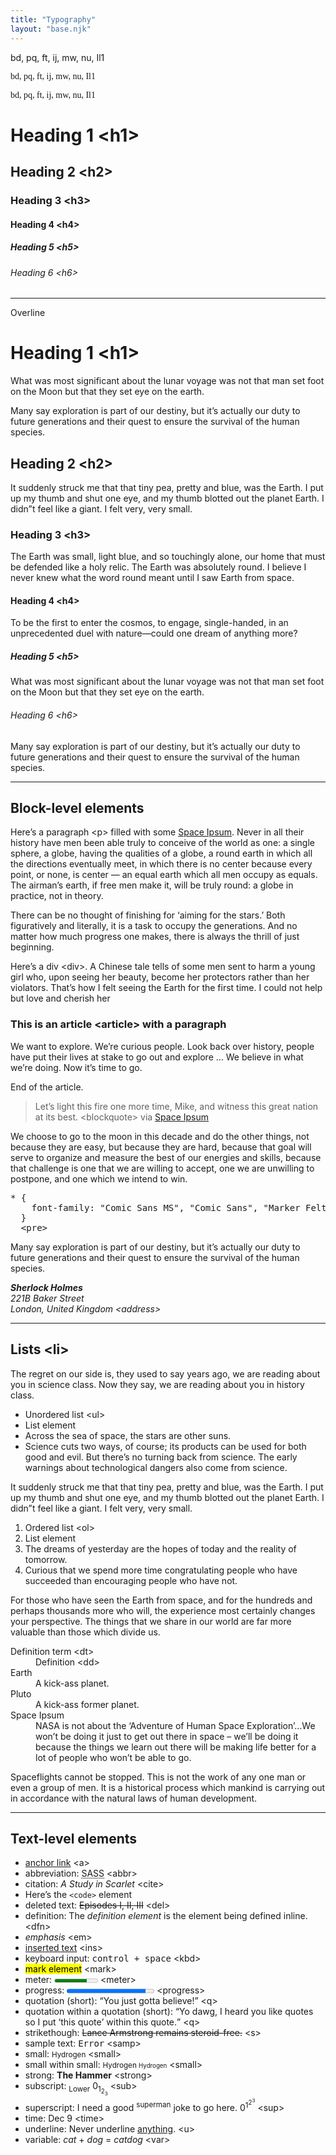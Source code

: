 ```yaml
---
title: "Typography"
layout: "base.njk"
---
```

<div class="container">
<p>bd, pq, ft, ij, mw, nu, Il1</p>
<p style="font-family: 'IBM Plex Sans'">bd, pq, ft, ij, mw, nu, Il1</p>
<p style="font-family: 'IBM Plex Serif'">bd, pq, ft, ij, mw, nu, Il1</p>
  <h1>Heading 1 &lt;h1&gt;</h1>
  <h2>Heading 2 &lt;h2&gt;</h2>
  <h3>Heading 3 &lt;h3&gt;</h3>
  <h4>Heading 4 &lt;h4&gt;</h4>
  <h5>Heading 5 &lt;h5&gt;</h5>
  <h6>Heading 6 &lt;h6&gt;</h6>
  <hr>
  <p class="overline">Overline</p>
  <h1>Heading 1 &lt;h1&gt;</h1>
  <p class="subtitle">What was most significant about the lunar voyage was not that man set foot on the Moon but that they set eye on the earth.</p>
  <p>Many say exploration is part of our destiny, but it’s actually our duty to future generations and their quest to ensure the survival of the human species.</p>
  <h2>Heading 2 &lt;h2&gt;</h2>
  <p>It suddenly struck me that that tiny pea, pretty and blue, was the Earth. I put up my thumb and shut one eye, and my thumb blotted out the planet Earth. I didn”t feel like a giant. I felt very, very small.</p>
  <h3>Heading 3 &lt;h3&gt;</h3>
  <p>The Earth was small, light blue, and so touchingly alone, our home that must be defended like a holy relic. The Earth was absolutely round. I believe I never knew what the word round meant until I saw Earth from space.</p>
  <h4>Heading 4 &lt;h4&gt;</h4>
  <p>To be the first to enter the cosmos, to engage, single-handed, in an unprecedented duel with nature—could one dream of anything more?</p>
  <h5>Heading 5 &lt;h5&gt;</h5>
  <p>What was most significant about the lunar voyage was not that man set foot on the Moon but that they set eye on the earth.</p>
  <h6>Heading 6 &lt;h6&gt;</h6>
  <p>Many say exploration is part of our destiny, but it’s actually our duty to future generations and their quest to ensure the survival of the human species.</p>
  <hr>
  <h2>Block-level elements</h2>
  <p>Here’s a paragraph &lt;p&gt; filled with some <a href="http://spaceipsum.com/">Space Ipsum</a>. Never in all their history have men been able truly to conceive of the world as one: a single sphere, a globe, having the qualities of a globe, a round earth in which all the directions eventually meet, in which there is no center because every point, or none, is center — an equal earth which all men occupy as equals. The airman’s earth, if free men make it, will be truly round: a globe in practice, not in theory.</p>
  <p>There can be no thought of finishing for ‘aiming for the stars.’ Both figuratively and literally, it is a task to occupy the generations. And no matter how much progress one makes, there is always the thrill of just beginning.</p>
  <div>Here’s a div &lt;div&gt;. A Chinese tale tells of some men sent to harm a young girl who, upon seeing her beauty, become her protectors rather than her violators. That’s how I felt seeing the Earth for the first time. I could not help but love and cherish her</div>
  <article>
    <h3>This is an article &lt;article&gt; with a paragraph</h3>
    <p>We want to explore. We’re curious people. Look back over history, people have put their lives at stake to go out and explore … We believe in what we’re doing. Now it’s time to go.</p>
    <p>End of the article.</p>
  </article>
  <blockquote><p>Let’s light this fire one more time, Mike, and witness this great nation at its best. &lt;blockquote&gt; via <a href="http://spaceipsum.com/">Space Ipsum</a></p></blockquote>
  <p>We choose to go to the moon in this decade and do the other things, not because they are easy, but because they are hard, because that goal will serve to organize and measure the best of our energies and skills, because that challenge is one that we are willing to accept, one we are unwilling to postpone, and one which we intend to win.</p>
  <pre>* {
    font-family: "Comic Sans MS", "Comic Sans", "Marker Felt" !important;
  }
  &lt;pre&gt;
</pre>
<p>Many say exploration is part of our destiny, but it’s actually our duty to future generations and their quest to ensure the survival of the human species.</p>
<address><strong>Sherlock Holmes</strong><br>
  221B Baker Street<br>
  London, United Kingdom &lt;address&gt;</address>
  <hr>
  <h2>Lists &lt;li&gt;</h2>
  <p>The regret on our side is, they used to say years ago, we are reading about you in science class. Now they say, we are reading about you in history class.</p>
  <ul>
    <li>Unordered list &lt;ul&gt;</li>
    <li>List element</li>
    <li>Across the sea of space, the stars are other suns.</li>
    <li>Science cuts two ways, of course; its products can be used for both good and evil. But there’s no turning back from science. The early warnings about technological dangers also come from science.</li>
  </ul>
  <p>It suddenly struck me that that tiny pea, pretty and blue, was the Earth. I put up my thumb and shut one eye, and my thumb blotted out the planet Earth. I didn”t feel like a giant. I felt very, very small.</p>
  <ol>
    <li>Ordered list &lt;ol&gt;</li>
    <li>List element</li>
    <li>The dreams of yesterday are the hopes of today and the reality of tomorrow.</li>
    <li>Curious that we spend more time congratulating people who have succeeded than encouraging people who have not.</li>
  </ol>
  <p>For those who have seen the Earth from space, and for the hundreds and perhaps thousands more who will, the experience most certainly changes your perspective. The things that we share in our world are far more valuable than those which divide us.</p>
  <dl>
    <dt>Definition term &lt;dt&gt;</dt>
    <dd>Definition &lt;dd&gt;</dd>
    <dt>Earth</dt>
    <dd>A kick-ass planet.</dd>
    <dt>Pluto</dt>
    <dd>A kick-ass former planet.</dd>
    <dt>Space Ipsum</dt>
    <dd>NASA is not about the ‘Adventure of Human Space Exploration’…We won’t be doing it just to get out there in space – we’ll be doing it because the things we learn out there will be making life better for a lot of people who won’t be able to go.</dd>
  </dl>
  <p>Spaceflights cannot be stopped. This is not the work of any one man or even a group of men. It is a historical process which mankind is carrying out in accordance with the natural laws of human development.</p>
  <hr>
  <h2>Text-level elements</h2>
  <ul>
    <li><a href="#">anchor link</a> &lt;a&gt;</li>
    <li>abbreviation: <abbr title="'Syntactically">SASS</abbr> &lt;abbr&gt;</li>
    <li>citation: <cite>A Study in Scarlet</cite> &lt;cite&gt;</li>
    <li>Here’s the <code>&lt;code&gt;</code> element</li>
    <li>deleted text: <del>Episodes I, II, III</del> &lt;del&gt;</li>
    <li>definition: The <dfn>definition element</dfn> is the element being defined inline. &lt;dfn&gt;</li>
    <li><em>emphasis</em> &lt;em&gt;</li>
    <li><ins>inserted text</ins> &lt;ins&gt;</li>
    <li>keyboard input: <kbd>control + space</kbd> &lt;kbd&gt;</li>
    <li><mark>mark element</mark> &lt;mark&gt;</li>
    <li>meter: <meter value="423" min="200" max="500">awesomeness</meter> &lt;meter&gt;</li>
    <li>progress: <progress value="90" max="100">70 %</progress> &lt;progress&gt;</li>
    <li>quotation (short): <q>You just gotta believe!</q> &lt;q&gt;</li>
    <li>quotation within a quotation (short): <q>Yo dawg, I heard you like quotes so I put <q>this quote</q> within this quote.</q> &lt;q&gt;</li>
    <li>strikethough: <s>Lance Armstrong remains steroid-free.</s> &lt;s&gt;</li>
    <li>sample text: <samp>Error</samp> &lt;samp&gt;</li>
    <li>small: <small>Hydrogen</small> &lt;small&gt;</li>
    <li>small within small: <small>Hydrogen <small>Hydrogen</small></small> &lt;small&gt;</li>
    <li>strong: <strong>The Hammer</strong> &lt;strong&gt;</li>
    <li>subscript: <sub>Lower</sub> 0<sub>1<sub>2<sub>3</sub></sub></sub> &lt;sub&gt;</li>
    <li>superscript: I need a good <sup>superman</sup> joke to go here. 0<sup>1<sup>2<sup>3</sup></sup></sup> &lt;sup&gt;</li>
    <li>time: <time datetime="1985-12-09 19:00">Dec 9</time> &lt;time&gt;</li>
    <li>underline: Never underline <u>anything</u>. &lt;u&gt;</li>
    <li>variable: <var>cat</var> + <var>dog</var> = <var>catdog</var> &lt;var&gt;</li>
  </ul>
</div>

